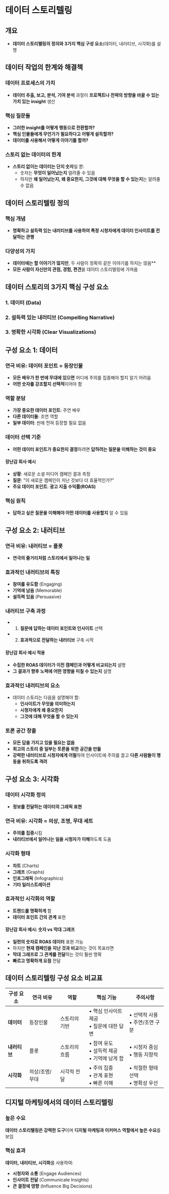 # 데이터 스토리텔링

## 개요
- **데이터 스토리텔링의 정의와 3가지 핵심 구성 요소**(데이터, 내러티브, 시각화)를 설명

## 데이터 작업의 한계와 해결책

### 데이터 프로세스의 가치
- **데이터 추출, 보고, 분석, 기여 분석** 과정이 **프로젝트나 전략의 방향을 바꿀 수 있는 가치 있는 insight** 생산

### 핵심 질문들
- **그러한 insight를 어떻게 행동으로 전환할까?**
- **핵심 인물들에게 무언가가 필요하다고 어떻게 설득할까?**
- **데이터를 사용해서 어떻게 이야기를 할까?**

### 스토리 없는 데이터의 한계
- **스토리 없이는 데이터는 단지 숫자**일 뿐:
    - 숫자는 **무엇이 일어났는지** 알려줄 수 있음
    - 하지만 **왜 일어났는지, 왜 중요한지, 그것에 대해 무엇을 할 수 있는지**는 알려줄 수 없음

## 데이터 스토리텔링 정의

### 핵심 개념
- **명확하고 설득력 있는 내러티브를 사용하여 특정 시청자에게 데이터 인사이트를 전달하는 관행**

### 다양성의 가치
- **데이터에는 할 이야기가 많지만**, 두 사람이 정확히 같은 이야기를 하지는 않음**
- **모든 사람이 자신만의 관점, 경험, 편견**을 데이터 스토리텔링에 가져옴

## 데이터 스토리의 3가지 핵심 구성 요소

### 1. 데이터 (Data)
### 2. 설득력 있는 내러티브 (Compelling Narrative)  
### 3. 명확한 시각화 (Clear Visualizations)

## 구성 요소 1: 데이터

### 연극 비유: 데이터 포인트 = 등장인물
- **모든 배우가 한 번에 무대에 있으면** 어디에 주의를 집중해야 할지 알기 어려움
- **어떤 숫자를 강조할지 선택적**이어야 함

### 역할 분담
- **가장 중요한 데이터 포인트**: 주연 배우
- **다른 데이터들**: 조연 역할
- **일부 데이터**: 씬에 전혀 등장할 필요 없음

### 데이터 선택 기준
- **어떤 데이터 포인트가 중요한지 결정**하려면 **답하려는 질문을 이해하는 것이 중요**

#### 장난감 회사 예시
- **상황**: 새로운 소셜 미디어 캠페인 결과 측정
- **질문**: "이 새로운 캠페인이 지난 것보다 더 효율적인가?"
- **주요 데이터 포인트**: **광고 지출 수익률(ROAS)**

### 핵심 원칙
- **답하고 싶은 질문을 이해해야 어떤 데이터를 사용할지** 알 수 있음

## 구성 요소 2: 내러티브

### 연극 비유: 내러티브 = 플롯
- **연극의 줄거리처럼 스토리에서 일어나는 일**

### 효과적인 내러티브의 특징
- **참여를 유도함** (Engaging)
- **기억에 남음** (Memorable)  
- **설득력 있음** (Persuasive)

### 내러티브 구축 과정
- 1. **질문에 답하는 데이터 포인트와 인사이트** 선택
- 2. **효과적으로 전달하는 내러티브** 구축 시작

#### 장난감 회사 예시 적용
- **수집한 ROAS 데이터가 이전 캠페인과 어떻게 비교되는지** 설명
- **그 결과가 향후 노력에 어떤 영향을 미칠 수 있는지** 설명

### 효과적인 내러티브의 요소
- 데이터 스토리는 다음을 설명해야 함:
    - **인사이트가 무엇을 의미하는지**
    - **시청자에게 왜 중요한지**
    - **그것에 대해 무엇을 할 수 있는지**

### 토론 공간 창출
- **모든 답을 가지고 있을 필요는 없음**
- **최고의 스토리 중 일부는 토론을 위한 공간을 만듦**
- **강력한 내러티브로 시청자에게 어필**하여 인사이트에 주의를 끌고 **다른 사람들이 행동을 취하도록 격려**

## 구성 요소 3: 시각화

### 데이터 시각화 정의
- **정보를 전달하는 데이터의 그래픽 표현**

### 연극 비유: 시각화 = 의상, 조명, 무대 세트
- **주의를 집중**시킴
- **내러티브에서 일어나는 일을 시청자가 이해**하도록 도움

### 시각화 형태
- **차트** (Charts)
- **그래프** (Graphs)
- **인포그래픽** (Infographics)
- **기타 일러스트레이션**

### 효과적인 시각화의 역할
- **트렌드를 명확하게** 함
- **데이터 포인트 간의 관계** 표현

#### 장난감 회사 예시: 숫자 vs 막대 그래프
- **일련의 숫자로 ROAS 데이터** 표현 가능
- 하지만 **현재 캠페인을 지난 것과 비교**하는 것이 목표라면
- **막대 그래프로 그 관계를 전달**하는 것이 훨씬 명확
- **빠르고 명확하게 요점** 전달

## 데이터 스토리텔링 구성 요소 비교표

| 구성 요소 | 연극 비유 | 역할 | 핵심 기능 | 주의사항 |
|-----------|-----------|------|-----------|-----------|
| **데이터** | 등장인물 | 스토리의 기반 | • 핵심 인사이트 제공<br>• 질문에 대한 답변 | • 선택적 사용<br>• 주연/조연 구분 |
| **내러티브** | 플롯 | 스토리의 흐름 | • 참여 유도<br>• 설득력 제공<br>• 기억에 남게 함 | • 시청자 중심<br>• 행동 지향적 |
| **시각화** | 의상/조명/무대 | 시각적 전달 | • 주의 집중<br>• 관계 표현<br>• 빠른 이해 | • 적절한 형태 선택<br>• 명확성 우선 |

## 디지털 마케팅에서의 데이터 스토리텔링

### 높은 수요
**데이터 스토리텔링은 강력한 도구**이며 **디지털 마케팅과 이커머스 역할에서 높은 수요**를 보임

### 핵심 효과
**데이터, 내러티브, 시각화**를 사용하여:
- **시청자와 소통** (Engage Audiences)
- **인사이트 전달** (Communicate Insights)  
- **큰 결정에 영향** (Influence Big Decisions)
